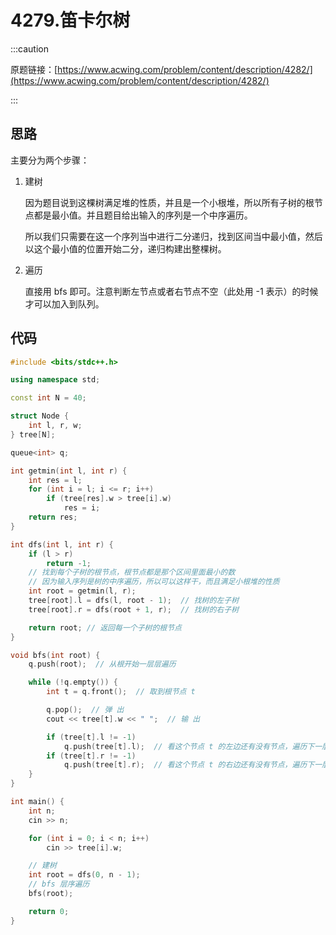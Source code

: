# 4279.笛卡尔树

:::caution

原题链接：[https://www.acwing.com/problem/content/description/4282/](https://www.acwing.com/problem/content/description/4282/)

:::

## 思路

主要分为两个步骤：

1. 建树

   因为题目说到这棵树满足堆的性质，并且是一个小根堆，所以所有子树的根节点都是最小值。并且题目给出输入的序列是一个中序遍历。

   所以我们只需要在这一个序列当中进行二分递归，找到区间当中最小值，然后以这个最小值的位置开始二分，递归构建出整棵树。

2. 遍历

   直接用 bfs 即可。注意判断左节点或者右节点不空（此处用 -1 表示）的时候才可以加入到队列。

## 代码

```cpp
#include <bits/stdc++.h>

using namespace std;

const int N = 40;

struct Node {
    int l, r, w;
} tree[N];

queue<int> q;

int getmin(int l, int r) {
    int res = l;
    for (int i = l; i <= r; i++)
        if (tree[res].w > tree[i].w)
            res = i;
    return res;
}

int dfs(int l, int r) {
    if (l > r)
        return -1;
    // 找到每个子树的根节点，根节点都是那个区间里面最小的数
    // 因为输入序列是树的中序遍历，所以可以这样干，而且满足小根堆的性质
    int root = getmin(l, r);
    tree[root].l = dfs(l, root - 1);  // 找树的左子树
    tree[root].r = dfs(root + 1, r);  // 找树的右子树

    return root; // 返回每一个子树的根节点
}

void bfs(int root) {
    q.push(root);  // 从根开始一层层遍历

    while (!q.empty()) {
        int t = q.front();  // 取到根节点 t

        q.pop();  // 弹 出
        cout << tree[t].w << " ";  // 输 出

        if (tree[t].l != -1)
            q.push(tree[t].l);  // 看这个节点 t 的左边还有没有节点，遍历下一层
        if (tree[t].r != -1)
            q.push(tree[t].r);  // 看这个节点 t 的右边还有没有节点，遍历下一层
    }
}

int main() {
    int n;
    cin >> n;

    for (int i = 0; i < n; i++)
        cin >> tree[i].w;

    // 建树
    int root = dfs(0, n - 1);
    // bfs 层序遍历
    bfs(root);

    return 0;
}
```

